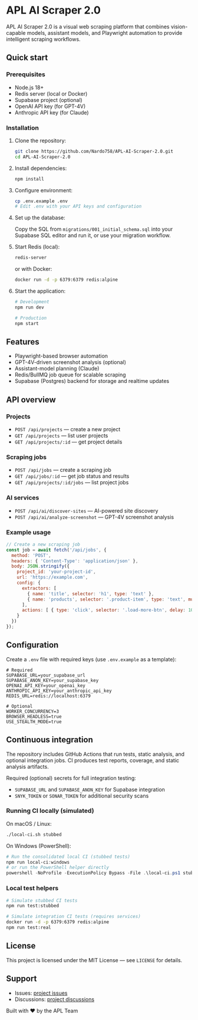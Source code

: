 # APL AI Scraper 2.0

APL AI Scraper 2.0 is a visual web scraping platform that combines
vision-capable models, assistant models, and Playwright automation to
provide intelligent scraping workflows.

## Quick start

### Prerequisites

- Node.js 18+
- Redis server (local or Docker)
- Supabase project (optional)
- OpenAI API key (for GPT-4V)
- Anthropic API key (for Claude)

### Installation

1. Clone the repository:

   ```bash
   git clone https://github.com/Nardo758/APL-AI-Scraper-2.0.git
   cd APL-AI-Scraper-2.0
   ```

2. Install dependencies:

   ```bash
   npm install
   ```

3. Configure environment:

   ```bash
   cp .env.example .env
   # Edit .env with your API keys and configuration
   ```

4. Set up the database:

   Copy the SQL from `migrations/001_initial_schema.sql` into your
   Supabase SQL editor and run it, or use your migration workflow.

5. Start Redis (local):

   ```bash
   redis-server
   ```

   or with Docker:

   ```bash
   docker run -d -p 6379:6379 redis:alpine
   ```

6. Start the application:

   ```bash
   # Development
   npm run dev

   # Production
   npm start
   ```

## Features

- Playwright-based browser automation
- GPT-4V-driven screenshot analysis (optional)
- Assistant-model planning (Claude)
- Redis/BullMQ job queue for scalable scraping
- Supabase (Postgres) backend for storage and realtime updates

## API overview

### Projects

- `POST /api/projects` — create a new project
- `GET /api/projects` — list user projects
- `GET /api/projects/:id` — get project details

### Scraping jobs

- `POST /api/jobs` — create a scraping job
- `GET /api/jobs/:id` — get job status and results
- `GET /api/projects/:id/jobs` — list project jobs

### AI services

- `POST /api/ai/discover-sites` — AI-powered site discovery
- `POST /api/ai/analyze-screenshot` — GPT-4V screenshot analysis

### Example usage

```javascript
// Create a new scraping job
const job = await fetch('/api/jobs', {
  method: 'POST',
  headers: { 'Content-Type': 'application/json' },
  body: JSON.stringify({
    project_id: 'your-project-id',
    url: 'https://example.com',
    config: {
      extractors: [
        { name: 'title', selector: 'h1', type: 'text' },
        { name: 'products', selector: '.product-item', type: 'text', multiple: true }
      ],
      actions: [ { type: 'click', selector: '.load-more-btn', delay: 1000 } ]
    }
  })
});
```

## Configuration

Create a `.env` file with required keys (use `.env.example` as a
template):

```env
# Required
SUPABASE_URL=your_supabase_url
SUPABASE_ANON_KEY=your_supabase_key
OPENAI_API_KEY=your_openai_key
ANTHROPIC_API_KEY=your_anthropic_api_key
REDIS_URL=redis://localhost:6379

# Optional
WORKER_CONCURRENCY=3
BROWSER_HEADLESS=true
USE_STEALTH_MODE=true
```

## Continuous integration

The repository includes GitHub Actions that run tests, static
analysis, and optional integration jobs. CI produces test reports,
coverage, and static analysis artifacts.

Required (optional) secrets for full integration testing:

- `SUPABASE_URL` and `SUPABASE_ANON_KEY` for Supabase integration
- `SNYK_TOKEN` or `SONAR_TOKEN` for additional security scans

### Running CI locally (simulated)

On macOS / Linux:

```bash
./local-ci.sh stubbed
```

On Windows (PowerShell):

```powershell
# Run the consolidated local CI (stubbed tests)
npm run local-ci:windows
# or run the PowerShell helper directly
powershell -NoProfile -ExecutionPolicy Bypass -File .\local-ci.ps1 stubbed
```

### Local test helpers

```bash
# Simulate stubbed CI tests
npm run test:stubbed

# Simulate integration CI tests (requires services)
docker run -d -p 6379:6379 redis:alpine
npm run test:real
```

## License

This project is licensed under the MIT License — see `LICENSE` for
details.

## Support

- Issues: [project issues](https://github.com/Nardo758/APL-AI-Scraper-2.0/issues)
- Discussions: [project discussions](https://github.com/Nardo758/APL-AI-Scraper-2.0/discussions)

Built with ❤️ by the APL Team
